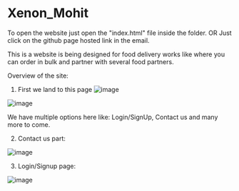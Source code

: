 # Xenon_Mohit

To open the website just open the "index.html" file inside the folder.
                      OR
Just click on the github page hosted link in the email.


This is a website is being designed for food delivery works like where you can order in bulk and partner with several food partners.

Overview of the site:
1. First we land to this page
![image](https://user-images.githubusercontent.com/68125518/181075378-78b15714-899d-4dbb-b2d1-fd50d69e5079.png)


![image](https://user-images.githubusercontent.com/68125518/181075469-999db3f5-dfbf-42ee-b09b-a8ab0ba9c0df.png)

We have multiple options here like: Login/SignUp, Contact us and many more to come.

2. Contact us part:

![image](https://user-images.githubusercontent.com/68125518/181075275-18aa6261-2c4c-4eaf-b103-898bad8b2cd6.png)


3. Login/Signup page:

![image](https://user-images.githubusercontent.com/68125518/181075847-a6810915-cce3-49e3-a413-16c20c2759e9.png)
